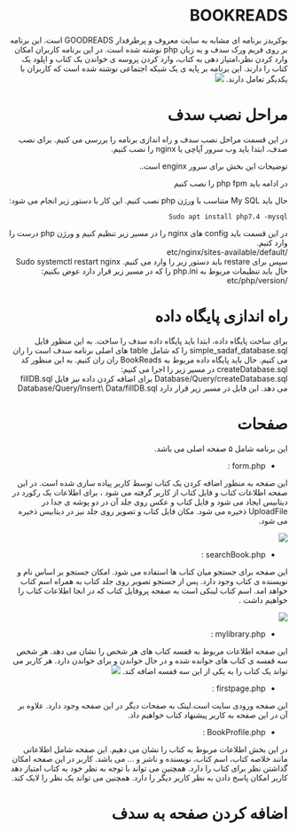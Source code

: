 <div dir="rtl">

# BOOKREADS

بوکریدز برنامه ای مشابه به سایت معروف و پرطرفدار GOODREADS است. این برنامه بر روی فریم ورک سدف و به زبان php نوشته شده است.
در این برنامه کاربران امکان وارد کردن نظر،امتیاز دهی به کتاب، وارد کردن پروسه ی خواندن یک کتاب و اپلود یک کتاب را دارند.
این برنامه بر پایه ی یک شبکه اجتماعی نوشته شده است که کاربران با یکدیگر تعامل دارند.
![](https://github.com/web-programming-course/SadafSocialNetwork/blob/BookReads/image/intro.png)


# مراحل نصب سدف
در این قسمت مراحل نصب سدف و راه اندازی برنامه را بررسی می کنیم.
برای نصب صدف، ابتدا باید وب سرور آپاچی یا nginx را نصب کنیم.

توضیحات این بخش برای سرور enginx  است..

در ادامه باید php fpm را نصب کنیم

حال باید My SQL  متناسب با ورژن php نصب کنیم. این کار با دستور زیر انجام می شود:
<div dir="rtl">

    Sudo apt install php7.4 -mysql
</div>
در این قسمت باید config  های  nginx  را در مسیر زیر تنظیم کنیم و ورژن php درست را وارد کنیم.
<div dir="rtl">
    /etc/nginx/sites-available/default
</div>    
سپس برای restare باید دستور زیر را وارد می کنیم.
    Sudo systemctl restart nginx
حال باید تنظیمات مربوط به php.ini را که  در مسیر زیر قرار دارد عوض بکنیم:
    /etc/php/version


# راه اندازی پایگاه داده

برای ساخت پایگاه داده، ابتدا باید پایگاه داده سدف را ساخت. به این منظور فایل simple_sadaf_database.sql را که شامل table های اصلی برنامه سدف است را ران می کنیم.
حال باید پایگاه داده مربوط به BookReads ران ران کنیم. به این منظور کد createDatabase.sql در مسیر زیر را اجرا می کنیم:
Database/Query/createDatabase.sql
برای اضافه کردن داده نیز فایل fillDB.sql می دهد. این فایل در مسیر زیر قرار دارد
Database/Query/Insert\ Data/fillDB.sql



# صفحات 
این برنامه شامل ۵ صفحه اصلی می باشد.
* form.php : 

 این صفحه به منظور اضافه کردن یک کتاب توسط کاربر پیاده سازی شده است. در این صفحه اطلاعات کتاب و فایل کتاب از کاربر گرفته می شود ، برای اطلاعات یک رکورد در دیتابیس ایجاد می شود و فایل کتاب و عکس روی جلد آن در دو پوشه ی جدا در  UploadFile  ذخیره می شود. مکان فایل کتاب و تصویر روی جلد نیز در دیتابیس ذخیره می شود.
 
 ![](https://github.com/web-programming-course/SadafSocialNetwork/blob/BookReads/image/form.png)
 
* searchBook.php : 

این صفحه برای جستجو میان کتاب ها استفاده می شود.
امکان جستجو بر اساس نام و نویسنده ی کتاب وجود دارد. پس از جستجو  تصویر روی جلد کتاب به همراه اسم کتاب خواهد امد. اسم کتاب لینکی است به صفحه پروفایل کتاب که در انجا اطلاعات کتاب را خواهیم داشت .

![](https://github.com/web-programming-course/SadafSocialNetwork/blob/BookReads/image/search.jpg)

* mylibrary.php : 

این صفحه اطلاعات مربوط به قفسه کتاب های هر شخص را نشان می دهد. هر شخص سه قفسه ی کتاب های خوانده شده و در حال خواندن و برای خواندن دارد.
هر کاربر می تواند یک کتاب را به یکی از این سه قفسه اضافه کند.
![](https://github.com/web-programming-course/SadafSocialNetwork/blob/BookReads/image/libary.jpg)

* firstpage.php : 

این صفحه ورودی سایت است.لینک به صفحات دیگر در این صفحه وجود دارد. علاوه بر آن در این صفحه به کاربر پیشنهاد کتاب خواهیم داد.

* BookProfile.php : 

در این بخش اطلاعات مربوط به کتاب را نشان می دهیم. این صفحه شامل اطلاعاتی مانند خلاصه کتاب، اسم کتاب، نویسنده و ناشر و ... می باشد.
کاربر در این صفحه امکان گذاشتن نظر برای کتاب را دارد. همچنین می تواند با توجه به نظر خود به کتاب امتیاز دهد
کاربر امکان پاسخ دادن به نظر کاربر دیگر را دارد. همچنین می تواند یک نظر را لایک کند.



# اضافه کردن صفحه به سدف

</div>